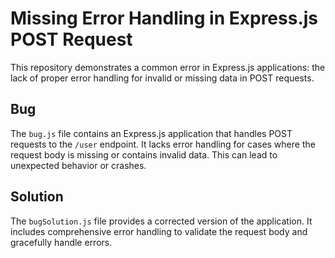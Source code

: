 # Missing Error Handling in Express.js POST Request

This repository demonstrates a common error in Express.js applications: the lack of proper error handling for invalid or missing data in POST requests.

## Bug
The `bug.js` file contains an Express.js application that handles POST requests to the `/user` endpoint.  It lacks error handling for cases where the request body is missing or contains invalid data.  This can lead to unexpected behavior or crashes.

## Solution
The `bugSolution.js` file provides a corrected version of the application.  It includes comprehensive error handling to validate the request body and gracefully handle errors.